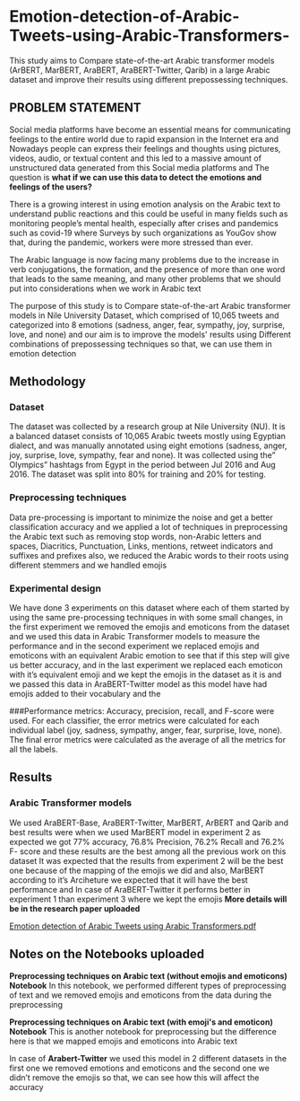# Emotion-detection-of-Arabic-Tweets-using-Arabic-Transformers-
This study aims to Compare state-of-the-art Arabic transformer models (ArBERT, MarBERT, AraBERT, AraBERT-Twitter, Qarib) in a large Arabic dataset and improve their results using different prepossessing techniques.

## PROBLEM STATEMENT
Social media platforms have become an essential means for communicating feelings to the entire world due to rapid expansion in the Internet era and Nowadays people can express their feelings and thoughts using pictures, videos, audio, or textual content and this led to a massive amount of unstructured data generated from this Social media platforms and The question is **what if we can use this data to detect the emotions and feelings of the users?**

There is a growing interest in using emotion analysis on the Arabic text to understand public reactions and this could be useful in many fields such as monitoring people’s mental health, especially after crises and pandemics such as covid-19 where Surveys by such organizations as YouGov show that, during the pandemic, workers were more stressed than ever.

The Arabic language is now facing many problems due to the increase in verb conjugations, the formation, and the presence of more than one word that leads to the same meaning, and many other problems that we should put into considerations when we work in Arabic text

The purpose of this study is to Compare state-of-the-art Arabic transformer models in Nile University Dataset, which  comprised of 10,065 tweets and categorized into 8 emotions (sadness, anger, fear, sympathy, joy, surprise, love, and none) and our aim is to improve the models' results using Different combinations of prepossessing techniques so  that, we can use them in emotion detection

## Methodology
### Dataset
The dataset was collected by a research group at Nile University (NU). It is a balanced dataset consists of 10,065 Arabic tweets mostly using Egyptian dialect, and was manually annotated using eight emotions (sadness, anger, joy, surprise, love, sympathy, fear and none). It was collected using the” Olympics” hashtags from Egypt in the period between Jul 2016 and Aug 2016. The dataset was split into 80% for training and 20% for testing.

### Preprocessing techniques
Data pre-processing is important to minimize the noise and get a better classification accuracy and we applied a lot of techniques in preprocessing the Arabic text such as removing stop words, non-Arabic letters and spaces, Diacritics, Punctuation, Links, mentions, retweet indicators and suffixes and prefixes also, we reduced the Arabic words to their roots using different stemmers and we handled emojis

### Experimental design
We have done 3 experiments on this dataset where each of them started by using the same pre-processing techniques in with some small changes, in the first experiment we removed the emojis and emoticons from the dataset and we used this data in Arabic Transformer models to measure the performance and in the second experiment we replaced emojis and emoticons with an equivalent Arabic emotion to see that if this step will give us better accuracy, and in the last experiment we replaced each emoticon with it’s equivalent emoji and we kept the emojis in the dataset as it is and we passed this data in AraBERT-Twitter model as this model have had emojis added to their vocabulary and the

###Performance metrics:
Accuracy, precision, recall, and F-score were used. For each classifier, the error metrics were calculated for each individual label (joy, sadness, sympathy, anger, fear, surprise, love, none). The final error metrics were calculated as the average of all the metrics for all the labels.

## Results
### Arabic Transformer models
We used AraBERT-Base, AraBERT-Twitter, MarBERT, ArBERT and Qarib and best results were when we used MarBERT model in experiment 2 as expected we got 77% accuracy, 76.8% Precision, 76.2% Recall and 76.2% F- score and these results are the best among all the previous work on this dataset It was expected that the results from experiment 2 will be the best one because of the mapping of the emojis we did and also, MarBERT according to it’s Arciheture we expected that it will have the best performance and In case of AraBERT-Twitter it performs better in experiment 1 than experiment 3 where we kept the emojis
**More details will be in the research paper uploaded**

[Emotion detection of Arabic Tweets using Arabic Transformers.pdf](https://github.com/mohamedabdelmohsen254/Emotion-detection-of-Arabic-Tweets-using-Arabic-Transformers-/files/9447747/Emotion.detection.of.Arabic.Tweets.using.Arabic.Transformers.pdf)

## Notes on the Notebooks uploaded

**Preprocessing techniques on Arabic text (without emojis and emoticons) Notebook**
In this notebook, we performed different types of preprocessing of text and we removed emojis and emoticons from the data during the preprocessing

**Preprocessing techniques on Arabic text (with emoji's and emoticon) Notebook**
This is another notebook for preprocessing but the difference here is that we mapped emojis and emoticons into Arabic text

In case of **Arabert-Twitter** we used this model in 2 different datasets in the first one we removed emotions and emoticons and the second one we didn’t remove the emojis so that, we can see how this will affect the accuracy
